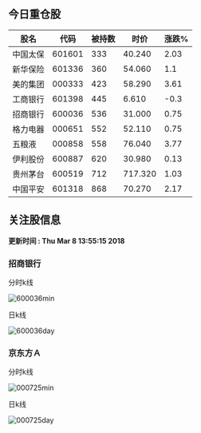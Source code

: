 
## 今日重仓股 

|股名|代码|被持数|时价|涨跌%|
|---|---|---|---|---|
|中国太保|601601|333|40.240|2.03|
|新华保险|601336|360|54.060|1.1|
|美的集团|000333|423|58.290|3.61|
|工商银行|601398|445|6.610|-0.3|
|招商银行|600036|536|31.000|0.75|
|格力电器|000651|552|52.110|0.75|
|五粮液|000858|558|76.040|3.77|
|伊利股份|600887|620|30.980|0.13|
|贵州茅台|600519|712|717.320|1.03|
|中国平安|601318|868|70.270|2.17|

## 关注股信息
**更新时间 : Thu Mar  8 13:55:15 2018**
### 招商银行 
分时k线

![600036min](http://image.sinajs.cn/newchart/min/n/sh600036.gif)

日k线

![600036day](http://image.sinajs.cn/newchart/daily/n/sh600036.gif)

### 京东方Ａ 
分时k线

![000725min](http://image.sinajs.cn/newchart/min/n/sz000725.gif)

日k线

![000725day](http://image.sinajs.cn/newchart/daily/n/sz000725.gif)
